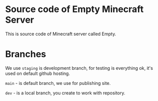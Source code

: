 # Source code of Empty Minecraft Server

This is source code of Minecraft server called Empty.

# Branches

We use `staging` is development branch, for testing is everything ok, it's used on default github hosting.

`main` - is default branch, we use for publishing site.

`dev` - is a local branch, you create to work with repository.